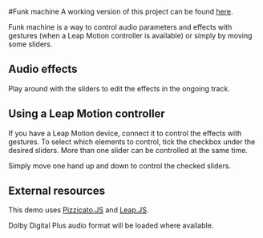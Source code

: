 #Funk machine
A working version of this project can be found [here](https://alemangui.github.io/funk-machine/).

Funk machine is a way to control audio parameters and effects with gestures (when a Leap Motion controller is available) or simply by moving some sliders.

## Audio effects
Play around with the sliders to edit the effects in the ongoing track. 

## Using a Leap Motion controller

If you have a Leap Motion device, connect it to control the effects with gestures. To select which elements to control, tick the checkbox under the desired sliders. More than one slider can be controlled at the same time.

Simply move one hand up and down to control the checked sliders.

## External resources 
This demo uses [Pizzicato.JS](https://github.com/alemangui/pizzicato) and [Leap.JS](http://github.com/leapmotion/leapjs/).

Dolby Digital Plus audio format will be loaded where available.